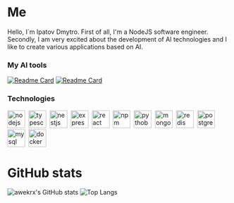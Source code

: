# Me
Hello, I`m Ipatov Dmytro. First of all, I'm a NodeJS software engineer.
Secondly, I am very excited about the development of AI technologies and I like to create various applications based on AI.

### My AI tools
[![Readme Card](https://github-readme-stats.vercel.app/api/pin/?username=awekrx&repo=ChatGPT-MidJourney-prompt&theme=dark)](https://github.com/awekrx/ChatGPT-MidJourney-prompt)
[![Readme Card](https://github-readme-stats.vercel.app/api/pin/?username=awekrx&repo=AutoDoc-ChatGPT&theme=dark)](https://github.com/awekrx/AutoDoc-ChatGPT)

### Technologies

<img src="https://cdn.jsdelivr.net/gh/devicons/devicon/icons/nodejs/nodejs-original.svg" title="nodejs" width="40" height="40" />&nbsp;
<img src="https://cdn.jsdelivr.net/gh/devicons/devicon/icons/typescript/typescript-original.svg" title="typescript" width="40" height="40" />&nbsp;
<img src="https://cdn.jsdelivr.net/gh/devicons/devicon/icons/nestjs/nestjs-plain.svg" title="nestjs" width="40" height="40" />&nbsp;
<img src="https://cdn.jsdelivr.net/gh/devicons/devicon/icons/express/express-original.svg" title="express" width="40" height="40" />&nbsp;
<img src="https://cdn.jsdelivr.net/gh/devicons/devicon/icons/react/react-original.svg" title="react" width="40" height="40" />&nbsp;
<img src="https://cdn.jsdelivr.net/gh/devicons/devicon/icons/npm/npm-original-wordmark.svg" title="npm" width="40" height="40" />&nbsp;
<img src="https://cdn.jsdelivr.net/gh/devicons/devicon/icons/python/python-original.svg" title="pythob" width="40" height="40" />&nbsp;
<img src="https://cdn.jsdelivr.net/gh/devicons/devicon/icons/mongodb/mongodb-original.svg" title="mongodb" width="40" height="40" />&nbsp;
<img src="https://cdn.jsdelivr.net/gh/devicons/devicon/icons/redis/redis-original.svg" title="redis" width="40" height="40" />&nbsp;
<img src="https://cdn.jsdelivr.net/gh/devicons/devicon/icons/postgresql/postgresql-original.svg" title="postgresql" height="40" />&nbsp;
<img src="https://cdn.jsdelivr.net/gh/devicons/devicon/icons/mysql/mysql-original.svg" title="mysql" width="40" height="40" />&nbsp;
<img src="https://cdn.jsdelivr.net/gh/devicons/devicon/icons/docker/docker-original.svg" title="docker" width="40" height="40" />&nbsp;

# GitHub stats
![awekrx's GitHub stats](https://github-readme-stats.vercel.app/api?username=awekrx&show_icons=true&theme=dark)
![Top Langs](https://github-readme-stats.vercel.app/api/top-langs/?username=awekrx&layout=compact&theme=dark)
